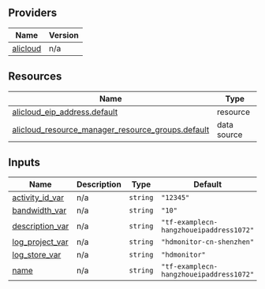 <!-- BEGIN_TF_DOCS -->
## Providers

| Name | Version |
|------|---------|
| <a name="provider_alicloud"></a> [alicloud](#provider\_alicloud) | n/a |

## Resources

| Name | Type |
|------|------|
| [alicloud_eip_address.default](https://registry.terraform.io/providers/hashicorp/alicloud/latest/docs/resources/eip_address) | resource |
| [alicloud_resource_manager_resource_groups.default](https://registry.terraform.io/providers/hashicorp/alicloud/latest/docs/data-sources/resource_manager_resource_groups) | data source |

## Inputs

| Name | Description | Type | Default | Required |
|------|-------------|------|---------|:--------:|
| <a name="input_activity_id_var"></a> [activity\_id\_var](#input\_activity\_id\_var) | n/a | `string` | `"12345"` | no |
| <a name="input_bandwidth_var"></a> [bandwidth\_var](#input\_bandwidth\_var) | n/a | `string` | `"10"` | no |
| <a name="input_description_var"></a> [description\_var](#input\_description\_var) | n/a | `string` | `"tf-examplecn-hangzhoueipaddress1072"` | no |
| <a name="input_log_project_var"></a> [log\_project\_var](#input\_log\_project\_var) | n/a | `string` | `"hdmonitor-cn-shenzhen"` | no |
| <a name="input_log_store_var"></a> [log\_store\_var](#input\_log\_store\_var) | n/a | `string` | `"hdmonitor"` | no |
| <a name="input_name"></a> [name](#input\_name) | n/a | `string` | `"tf-examplecn-hangzhoueipaddress1072"` | no |
<!-- END_TF_DOCS -->    